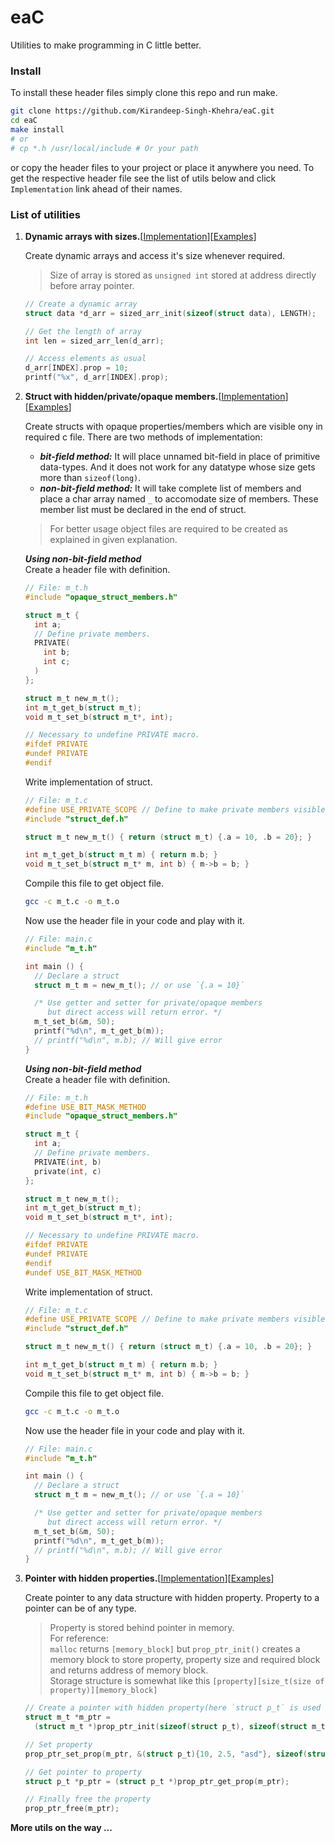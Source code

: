 # eaC
Utilities to make programming in C little better.

### Install
To  install these header files simply clone this repo and run make.
```bash
git clone https://github.com/Kirandeep-Singh-Khehra/eaC.git
cd eaC
make install
# or
# cp *.h /usr/local/include # Or your path
```
or copy the header files to your project or place it anywhere you need. To get the respective header file see the list of utils below and click `Implementation` link ahead of their names.

### List of utilities
1. **Dynamic arrays with sizes.**[[Implementation](sized_arr.h)][[Examples](/examples/sized_arr)]

    Create dynamic arrays and access it's size whenever required.
    > Size of array is stored as `unsigned int` stored at address directly before array pointer.
    ```c
    // Create a dynamic array
    struct data *d_arr = sized_arr_init(sizeof(struct data), LENGTH);
    
    // Get the length of array
    int len = sized_arr_len(d_arr);
    
    // Access elements as usual
    d_arr[INDEX].prop = 10;
    printf("%x", d_arr[INDEX].prop);
    ```

2. **Struct with hidden/private/opaque members.**[[Implementation](opaque_struct_members.h)][[Examples](/examples/opaque_struct_members)]

    Create structs with opaque properties/members which are visible ony in required c file. There are two methods of implementation:
     - ***bit-field method:*** It will place unnamed bit-field in place of primitive data-types. And it does not work for any datatype whose size gets more than `sizeof(long)`.
     - ***non-bit-field method:*** It will take complete list of members and place a char array named `_` to accomodate size of members. These member list must be declared in the end of struct.
    > For better usage object files are required to be created as explained in given explanation.


    ***Using non-bit-field method***<br>
    Create a header file with definition.
    ```c
    // File: m_t.h
    #include "opaque_struct_members.h"

    struct m_t {
      int a;
      // Define private members.
      PRIVATE(
        int b;
        int c;
      )
    };

    struct m_t new_m_t();
    int m_t_get_b(struct m_t);
    void m_t_set_b(struct m_t*, int);

    // Necessary to undefine PRIVATE macro.
    #ifdef PRIVATE
    #undef PRIVATE
    #endif
    ```

    Write implementation of struct.
    ```c
    // File: m_t.c
    #define USE_PRIVATE_SCOPE // Define to make private members visible in this scope.
    #include "struct_def.h"

    struct m_t new_m_t() { return (struct m_t) {.a = 10, .b = 20}; }

    int m_t_get_b(struct m_t m) { return m.b; }
    void m_t_set_b(struct m_t* m, int b) { m->b = b; }
    ```
    Compile this file to get object file.
    ```bash
    gcc -c m_t.c -o m_t.o
    ```
    Now use the header file in your code and play with it.
    ```c
    // File: main.c
    #include "m_t.h"

    int main () {
      // Declare a struct
      struct m_t m = new_m_t(); // or use `{.a = 10}`

      /* Use getter and setter for private/opaque members 
         but direct access will return error. */
      m_t_set_b(&m, 50);
      printf("%d\n", m_t_get_b(m));
      // printf("%d\n", m.b); // Will give error
    }
    ```

    ***Using non-bit-field method***<br>
    Create a header file with definition.
    ```c
    // File: m_t.h
    #define USE_BIT_MASK_METHOD
    #include "opaque_struct_members.h"

    struct m_t {
      int a;
      // Define private members.
      PRIVATE(int, b)
      private(int, c)
    };

    struct m_t new_m_t();
    int m_t_get_b(struct m_t);
    void m_t_set_b(struct m_t*, int);

    // Necessary to undefine PRIVATE macro.
    #ifdef PRIVATE
    #undef PRIVATE
    #endif
    #undef USE_BIT_MASK_METHOD
    ```

    Write implementation of struct.
    ```c
    // File: m_t.c
    #define USE_PRIVATE_SCOPE // Define to make private members visible in this scope.
    #include "struct_def.h"

    struct m_t new_m_t() { return (struct m_t) {.a = 10, .b = 20}; }

    int m_t_get_b(struct m_t m) { return m.b; }
    void m_t_set_b(struct m_t* m, int b) { m->b = b; }
    ```
    Compile this file to get object file.
    ```bash
    gcc -c m_t.c -o m_t.o
    ```
    Now use the header file in your code and play with it.
    ```c
    // File: main.c
    #include "m_t.h"

    int main () {
      // Declare a struct
      struct m_t m = new_m_t(); // or use `{.a = 10}`

      /* Use getter and setter for private/opaque members 
         but direct access will return error. */
      m_t_set_b(&m, 50);
      printf("%d\n", m_t_get_b(m));
      // printf("%d\n", m.b); // Will give error
    }
    ```

4. **Pointer with hidden properties.**[[Implementation](prop_ptr.h)][[Examples](/examples/prop_ptr)]

    Create pointer to any data structure with hidden property. Property to a pointer can be of any type.
    > Property is stored behind pointer in memory.<br>
    > For reference:<br>
    > `malloc` returns `[memory_block]` but `prop_ptr_init()` creates a memory block to store property, property size and required block and returns address of memory block. <br>
    > Storage structure is somewhat like this `[property][size_t(size of property)][memory_block]`
    ```c
    // Create a pointer with hidden property(here `struct p_t` is used as property).
    struct m_t *m_ptr =
      (struct m_t *)prop_ptr_init(sizeof(struct p_t), sizeof(struct m_t));

    // Set property
    prop_ptr_set_prop(m_ptr, &(struct p_t){10, 2.5, "asd"}, sizeof(struct p_t));

    // Get pointer to property
    struct p_t *p_ptr = (struct p_t *)prop_ptr_get_prop(m_ptr);

    // Finally free the property
    prop_ptr_free(m_ptr);
    ```
**More utils on the way ...**


